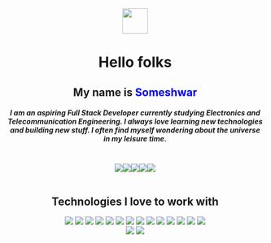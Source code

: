 <div align="center">
<img src="https://raw.githubusercontent.com/MartinHeinz/MartinHeinz/master/wave.gif" width="50px"> <h1>Hello folks</h1> <h2 >My name is <span style="color: blue;">Someshwar</span></h2>
<h5>I am an aspiring Full Stack Developer currently studying Electronics and Telecommunication Engineering. I always love learning new technologies and building new stuff. I often find myself wondering about the universe in my leisure time.
</h5>
</div>
<br/>
<div align="center"> 
<a href="hhttps://www.linkedin.com/in/someshwarrc/"><img src="https://img.shields.io/badge/-iamsrc-blue?style=for-the-badge&logo=linkedin&logoColor=white"></a><a href="https://twitter.com/iamsrc_
"><img src="https://img.shields.io/badge/-iamsrc-lightblue?style=for-the-badge&logo=twitter&logoColor=black"></a><a href="https://www.facebook.com/iiamsrc/"><img src="https://img.shields.io/badge/-iiamsrc-blue?style=for-the-badge&logo=facebook&logoColor=white"></a><a href="https://www.hackerrank.com/someshwarrc"><img src="https://img.shields.io/badge/-someshwarrc-brightgreen?style=for-the-badge&logo=hackerrank&logoColor=white"></a><a href="https://leetcode.com/someshwarrc/
"><img src="https://img.shields.io/badge/-someshwarrc-yellow?style=for-the-badge&logo=leetcode&logoColor=black"></a>
</div>
<br/>

<div align="center">
<h2 float="left">Technologies I love to work with</h2>
<img src="https://img.shields.io/badge/-reactjs-blue?style=for-the-badge&logo=react&logoColor=white">

<img src="https://img.shields.io/badge/-nodejs-green?style=for-the-badge&logo=node.js&logoColor=white">

<img src="https://img.shields.io/badge/-git-black?style=for-the-badge&logo=git&logoColor=red">

<img src="https://img.shields.io/badge/-Docker-blue?style=for-the-badge&logo=docker&logoColor=white">
<img src="https://img.shields.io/badge/-python-yellow?style=for-the-badge&logo=python&logoColor=blue">

<img src="https://img.shields.io/badge/-mongodb-green?style=for-the-badge&logo=mongodb&logoColor=white">
<img src="https://img.shields.io/badge/-pytorch-white?style=for-the-badge&logo=pytorch&logoColor=red">

<img src="https://img.shields.io/badge/-sass-black?style=for-the-badge&logo=sass&logoColor=red">
<img src="https://img.shields.io/badge/-postgres-blue?style=for-the-badge&logo=postgresql&logoColor=white">


<img src="https://img.shields.io/badge/-expressjs-black?style=for-the-badge&logo=express&logoColor=white">

<img src="https://img.shields.io/badge/-figma-white?style=for-the-badge&logo=figma&logoColor=red">

<img src="https://img.shields.io/badge/-++-blue?style=for-the-badge&logo=c&logoColor=white">
<img src="https://img.shields.io/badge/-linux-white?style=for-the-badge&logo=linux&logoColor=black">    
<img src="https://img.shields.io/badge/-aws-black?style=for-the-badge&logo=amazon-aws&logoColor=white">


</div>


<div align="center">
<img src="https://github-readme-stats.vercel.app/api/top-langs/?username=someshwarrc&layout=compact&theme=white"> <img src="https://github-readme-stats.vercel.app/api?username=someshwarrc&show_icons=true&theme=white">
</div>
</div>
